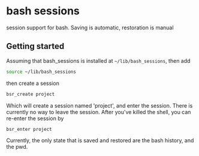 # bash sessions
session support for bash.  Saving is automatic, restoration is manual
## Getting started
Assuming that bash_sessions is installed at `~/lib/bash_sessions`, then add
```bash
source ~/lib/bash_sessions
```
then create a session
```bash
bsr_create project
```
Which will create a session named 'project', and enter the session. There is currently no
way to leave the session.  After you've killed the shell, you can re-enter the session by
```bash
bsr_enter project
```

Currently, the only state that is saved and restored are the bash history, and the
pwd.